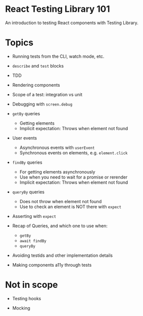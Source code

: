 # React Testing Library 101

An introduction to testing React components with Testing Library.

# Topics

- Running tests from the CLI, watch mode, etc.

- `describe` and `test` blocks

- TDD

- Rendering components

- Scope of a test: integration vs unit

- Debugging with `screen.debug`

- `getBy` queries

  - Getting elements
  - Implicit expectation: Throws when element not found

- User events

  - Asynchronous events with `userEvent`
  - Synchronous events on elements, e.g. `element.click`

- `findBy` queries

  - For getting elements asynchronously
  - Use when you need to wait for a promise or rerender
  - Implicit expectation: Throws when element not found

- `queryBy` queries

  - Does not throw when element not found
  - Use to check an element is NOT there with `expect`

- Asserting with `expect`

- Recap of Queries, and which one to use when:

  - `getBy`
  - `await findBy`
  - `queryBy`

- Avoiding testids and other implementation details

- Making components a11y through tests

# Not in scope

- Testing hooks

- Mocking
